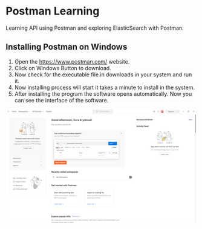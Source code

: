 # Postman Learning
Learning API using Postman and exploring ElasticSearch with Postman.

## Installing Postman on Windows
1. Open the https://www.postman.com/ website.
2. Click on Windows Button to download.
3. Now check for the executable file in downloads in your system and run it.
4. Now installing process will start it takes a minute to install in the system.
5. After installing the program the software opens automatically. Now you can see the interface of the software.

![postman](https://github.com/esraeryilmaz/postman-learning/blob/main/img/postman.PNG)


